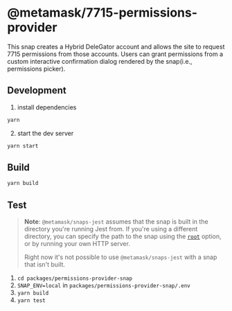 # @metamask/7715-permissions-provider

This snap creates a Hybrid DeleGator account and allows the site to request 7715 permissions from those accounts. Users can grant permissions from a custom interactive confirmation dialog rendered by the snap(i.e., permissions picker).

## Development

1. install dependencies

```bash
yarn
```

2. start the dev server

```bash
yarn start
```

## Build

```bash
yarn build
```

## Test

> **Note**: `@metamask/snaps-jest` assumes that the snap is built in the
> directory you're running Jest from. If you're using a different directory,
> you can specify the path to the snap using the [`root`](#options) option, or
> by running your own HTTP server.
>
> Right now it's not possible to use `@metamask/snaps-jest` with a snap that
> isn't built.

1. `cd packages/permissions-provider-snap`
2. `SNAP_ENV=local` in `packages/permissions-provider-snap/.env`
3. `yarn build`
4. `yarn test`
